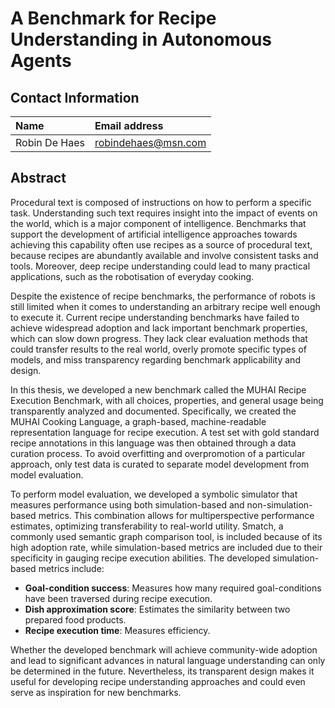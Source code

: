# A Benchmark for Recipe Understanding in Autonomous Agents

## Contact Information

| Name                      | Email address                                                       |
| :---                      | :---                                                                |
| Robin De Haes             | [robindehaes@msn.com](mailto:robindehaes@msn.com)                   |

## Abstract

Procedural text is composed of instructions on how to perform a specific task. Understanding such text requires insight into the impact of events on the world, which is a major component of intelligence. Benchmarks that support the development of artificial intelligence approaches towards achieving this capability often use recipes as a source of procedural text, because recipes are abundantly available and involve consistent tasks and tools. Moreover, deep recipe understanding could lead to many practical applications, such as the robotisation of everyday cooking.

Despite the existence of recipe benchmarks, the performance of robots is still limited when it comes to understanding an arbitrary recipe well enough to execute it. Current recipe understanding benchmarks have failed to achieve widespread adoption and lack important benchmark properties, which can slow down progress. They lack clear evaluation methods that could transfer results to the real world, overly promote specific types of models, and miss transparency regarding benchmark applicability and design.

In this thesis, we developed a new benchmark called the MUHAI Recipe Execution Benchmark, with all choices, properties, and general usage being transparently analyzed and documented. Specifically, we created the MUHAI Cooking Language, a graph-based, machine-readable representation language for recipe execution. A test set with gold standard recipe annotations in this language was then obtained through a data curation process. To avoid overfitting and overpromotion of a particular approach, only test data is curated to separate model development from model evaluation.

To perform model evaluation, we developed a symbolic simulator that measures performance using both simulation-based and non-simulation-based metrics. This combination allows for multiperspective performance estimates, optimizing transferability to real-world utility. Smatch, a commonly used semantic graph comparison tool, is included because of its high adoption rate, while simulation-based metrics are included due to their specificity in gauging recipe execution abilities. The developed simulation-based metrics include:

- **Goal-condition success**: Measures how many required goal-conditions have been traversed during recipe execution.
- **Dish approximation score**: Estimates the similarity between two prepared food products.
- **Recipe execution time**: Measures efficiency.

Whether the developed benchmark will achieve community-wide adoption and lead to significant advances in natural language understanding can only be determined in the future. Nevertheless, its transparent design makes it useful for developing recipe understanding approaches and could even serve as inspiration for new benchmarks.
